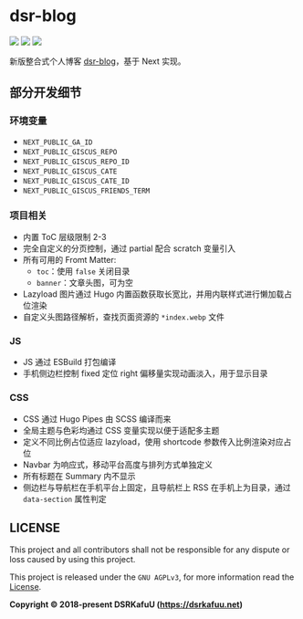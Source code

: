 # dsr-blog

![](https://img.shields.io/github/last-commit/dsrkafuu/dsr-blog)
![](https://img.shields.io/github/package-json/v/dsrkafuu/dsr-blog)
[![](https://img.shields.io/github/license/dsrkafuu/dsr-blog)](https://github.com/dsrkafuu/dsr-blog/blob/main/LICENSE)

新版整合式个人博客 [dsr-blog](https://blog.dsrkafuu.net)，基于 Next 实现。

## 部分开发细节

### 环境变量

- `NEXT_PUBLIC_GA_ID`
- `NEXT_PUBLIC_GISCUS_REPO`
- `NEXT_PUBLIC_GISCUS_REPO_ID`
- `NEXT_PUBLIC_GISCUS_CATE`
- `NEXT_PUBLIC_GISCUS_CATE_ID`
- `NEXT_PUBLIC_GISCUS_FRIENDS_TERM`

### 项目相关

- 内置 ToC 层级限制 2-3
- 完全自定义的分页控制，通过 partial 配合 scratch 变量引入
- 所有可用的 Fromt Matter:
  - `toc`：使用 `false` 关闭目录
  - `banner`：文章头图，可为空
- Lazyload 图片通过 Hugo 内置函数获取长宽比，并用内联样式进行懒加载占位渲染
- 自定义头图路径解析，查找页面资源的 `*index.webp` 文件

### JS

- JS 通过 ESBuild 打包编译
- 手机侧边栏控制 fixed 定位 right 偏移量实现动画淡入，用于显示目录

### CSS

- CSS 通过 Hugo Pipes 由 SCSS 编译而来
- 全局主题与色彩均通过 CSS 变量实现以便于适配多主题
- 定义不同比例占位适应 lazyload，使用 shortcode 参数传入比例渲染对应占位
- Navbar 为响应式，移动平台高度与排列方式单独定义
- 所有标题在 Summary 内不显示
- 侧边栏与导航栏在手机平台上固定，且导航栏上 RSS 在手机上为目录，通过 `data-section` 属性判定

## LICENSE

This project and all contributors shall not be responsible for any dispute or loss caused by using this project.

This project is released under the `GNU AGPLv3`, for more information read the [License](https://github.com/dsrkafuu/dsr-blog/blob/main/LICENSE).

**Copyright © 2018-present DSRKafuU (<https://dsrkafuu.net>)**
